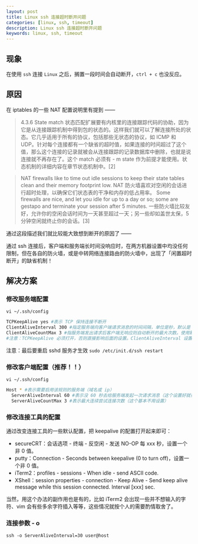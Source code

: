 ```yaml
---
layout: post
title: Linux ssh 连接超时断开问题
categories: [linux, ssh, timeout]
description: Linux ssh 连接超时断开问题
keywords: linux, ssh, timeout
---
```


## 现象
在使用 `ssh` 连接 `Linux` 之后，搁置一段时间会自动断开，`ctrl + c` 也没反应。

## 原因
在 iptables 的一些 NAT 配置说明里有提到 ——

> 4.3.6 State match 状态匹配扩展要有内核里的连接跟踪代码的协助，因为它是从连接跟踪机制中得到包的状态的。这样我们就可以了解连接所处的状态。它几乎适用于所有的协议，包括那些无状态的协议，如 ICMP 和 UDP。针对每个连接都有一个缺省的超时值，如果连接的时间超过了这个值，那么这个连接的记录就被会从连接跟踪的记录数据库中删除，也就是说连接就不再存在了。这个 match 必须有 - m state 作为前提才能使用。状态机制的详细内容在章节状态机制中。[2]

> NAT firewalls like to time out idle sessions to keep their state tables clean and their memory footprint low.
> NAT 防火墙喜欢对空闲的会话进行超时处理，以确保它们状态表的干净和内存的低占用率。
> Some firewalls are nice, and let you idle for up to a day or so; some are gestapo and terminate your session after 5 minutes.
> 一些防火墙比较友好，允许你的空闲会话时间为一天甚至超过一天；另一些却如盖世太保，5 分钟空闲就终止你的会话。[3]

通过这段描述我们就比较能大致想到断开的原因了 ——

通过 ssh 连接后，客户端和服务端长时间没响应时，在两方机器设置中均没任何限制，但在各自的防火墙，或是中转网络连接路由的防火墙中，出现了「闲置超时断开」的缺省机制！

## 解决方案
### 修改服务端配置
`vi ~/.ssh/config`

``` sh
TCPKeepAlive yes #表示 TCP 保持连接不断开
ClientAliveInterval 300 #指定服务端向客户端请求消息的时间间隔，单位是秒，默认是 0，不发送。设置个 300 表示 5 分钟发送一次（注意，这里是服务端主动发起），然后等待客户端响应，成功，则保持连接。
ClientAliveCountMax 3 #指服务端发出请求后客户端无响应则自动断开的最大次数。使用默认给的 3 即可。
#注意：TCPKeepAlive 必须打开，否则直接影响后面的设置。ClientAliveInterval 设置的值要小于各层防火墙的最小值，不然，也就没用了。
```
注意：最后要重启 sshd 服务才生效
`sudo /etc/init.d/ssh restart`

### 修改客户端配置（推荐！！）
`vi ~/.ssh/config`

``` sh
Host * #表示需要启用该规则的服务端（域名或 ip）
  ServerAliveInterval 60 #表示没 60 秒去给服务端发起一次请求消息（这个设置好就行了）
  ServerAliveCountMax 3 #表示最大连续尝试连接次数（这个基本不用设置）
```

### 修改连接工具的配置
通过改变连接工具的一些默认配置，把 keepalive 的配置打开起来即可：

- secureCRT：会话选项 - 终端 - 反空闲 - 发送 NO-OP 每 xxx 秒，设置一个非 0 值。
- putty：Connection - Seconds between keepalive (0 to turn off)，设置一个非 0 值。
- iTerm2：profiles - sessions - When idle - send ASCII code.
- XShell：session properties - connection - Keep Alive - Send keep alive message while this session connected. Interval [xxx] sec.

当然，用这个办法的副作用也是有的，比如 iTerm2 会出现一些并不想输入的字符、vim 会有些多余字符插入等等，这些情况就按个人的需要酌情取舍了。

### 连接参数 - o
`ssh -o ServerAliveInterval=30 user@host`

